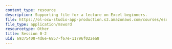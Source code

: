 ```yaml
---
content_type: resource
description: Supporting file for a lecture on Excel beginners.
file: https://ol-ocw-studio-app-production.s3.amazonaws.com/courses/esd-70j-engineering-economy-module-fall-2009/693754084d6e6857f67e11796f022ea8_ESD70session0_2.xls
file_type: application/msword
resourcetype: Other
title: Session 0-2
uid: 69375408-4d6e-6857-f67e-11796f022ea8
---
```

